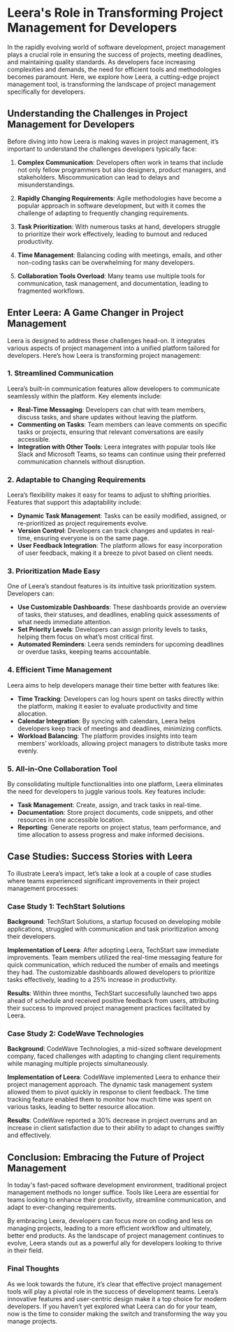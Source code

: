 # Leera's Role in Transforming Project Management for Developers

In the rapidly evolving world of software development, project management plays a crucial role in ensuring the success of projects, meeting deadlines, and maintaining quality standards. As developers face increasing complexities and demands, the need for efficient tools and methodologies becomes paramount. Here, we explore how Leera, a cutting-edge project management tool, is transforming the landscape of project management specifically for developers.

## Understanding the Challenges in Project Management for Developers

Before diving into how Leera is making waves in project management, it’s important to understand the challenges developers typically face:

1. **Complex Communication**: Developers often work in teams that include not only fellow programmers but also designers, product managers, and stakeholders. Miscommunication can lead to delays and misunderstandings.
   
2. **Rapidly Changing Requirements**: Agile methodologies have become a popular approach in software development, but with it comes the challenge of adapting to frequently changing requirements.
   
3. **Task Prioritization**: With numerous tasks at hand, developers struggle to prioritize their work effectively, leading to burnout and reduced productivity.
   
4. **Time Management**: Balancing coding with meetings, emails, and other non-coding tasks can be overwhelming for many developers.
   
5. **Collaboration Tools Overload**: Many teams use multiple tools for communication, task management, and documentation, leading to fragmented workflows.

## Enter Leera: A Game Changer in Project Management

Leera is designed to address these challenges head-on. It integrates various aspects of project management into a unified platform tailored for developers. Here’s how Leera is transforming project management:

### 1. Streamlined Communication

Leera’s built-in communication features allow developers to communicate seamlessly within the platform. Key elements include:
- **Real-Time Messaging**: Developers can chat with team members, discuss tasks, and share updates without leaving the platform.
- **Commenting on Tasks**: Team members can leave comments on specific tasks or projects, ensuring that relevant conversations are easily accessible.
- **Integration with Other Tools**: Leera integrates with popular tools like Slack and Microsoft Teams, so teams can continue using their preferred communication channels without disruption.

### 2. Adaptable to Changing Requirements

Leera’s flexibility makes it easy for teams to adjust to shifting priorities. Features that support this adaptability include:
- **Dynamic Task Management**: Tasks can be easily modified, assigned, or re-prioritized as project requirements evolve.
- **Version Control**: Developers can track changes and updates in real-time, ensuring everyone is on the same page.
- **User Feedback Integration**: The platform allows for easy incorporation of user feedback, making it a breeze to pivot based on client needs.

### 3. Prioritization Made Easy

One of Leera’s standout features is its intuitive task prioritization system. Developers can:
- **Use Customizable Dashboards**: These dashboards provide an overview of tasks, their statuses, and deadlines, enabling quick assessments of what needs immediate attention.
- **Set Priority Levels**: Developers can assign priority levels to tasks, helping them focus on what’s most critical first.
- **Automated Reminders**: Leera sends reminders for upcoming deadlines or overdue tasks, keeping teams accountable.

### 4. Efficient Time Management

Leera aims to help developers manage their time better with features like:
- **Time Tracking**: Developers can log hours spent on tasks directly within the platform, making it easier to evaluate productivity and time allocation.
- **Calendar Integration**: By syncing with calendars, Leera helps developers keep track of meetings and deadlines, minimizing conflicts.
- **Workload Balancing**: The platform provides insights into team members’ workloads, allowing project managers to distribute tasks more evenly.

### 5. All-in-One Collaboration Tool

By consolidating multiple functionalities into one platform, Leera eliminates the need for developers to juggle various tools. Key features include:
- **Task Management**: Create, assign, and track tasks in real-time.
- **Documentation**: Store project documents, code snippets, and other resources in one accessible location.
- **Reporting**: Generate reports on project status, team performance, and time allocation to assess progress and make informed decisions.

## Case Studies: Success Stories with Leera

To illustrate Leera’s impact, let’s take a look at a couple of case studies where teams experienced significant improvements in their project management processes:

### Case Study 1: TechStart Solutions

**Background**: TechStart Solutions, a startup focused on developing mobile applications, struggled with communication and task prioritization among their developers.

**Implementation of Leera**: After adopting Leera, TechStart saw immediate improvements. Team members utilized the real-time messaging feature for quick communication, which reduced the number of emails and meetings they had. The customizable dashboards allowed developers to prioritize tasks effectively, leading to a 25% increase in productivity.

**Results**: Within three months, TechStart successfully launched two apps ahead of schedule and received positive feedback from users, attributing their success to improved project management practices facilitated by Leera.

### Case Study 2: CodeWave Technologies

**Background**: CodeWave Technologies, a mid-sized software development company, faced challenges with adapting to changing client requirements while managing multiple projects simultaneously.

**Implementation of Leera**: CodeWave implemented Leera to enhance their project management approach. The dynamic task management system allowed them to pivot quickly in response to client feedback. The time tracking feature enabled them to monitor how much time was spent on various tasks, leading to better resource allocation.

**Results**: CodeWave reported a 30% decrease in project overruns and an increase in client satisfaction due to their ability to adapt to changes swiftly and effectively.

## Conclusion: Embracing the Future of Project Management

In today's fast-paced software development environment, traditional project management methods no longer suffice. Tools like Leera are essential for teams looking to enhance their productivity, streamline communication, and adapt to ever-changing requirements.

By embracing Leera, developers can focus more on coding and less on managing projects, leading to a more efficient workflow and ultimately, better end products. As the landscape of project management continues to evolve, Leera stands out as a powerful ally for developers looking to thrive in their field. 

### Final Thoughts

As we look towards the future, it’s clear that effective project management tools will play a pivotal role in the success of development teams. Leera’s innovative features and user-centric design make it a top choice for modern developers. If you haven’t yet explored what Leera can do for your team, now is the time to consider making the switch and transforming the way you manage projects.
